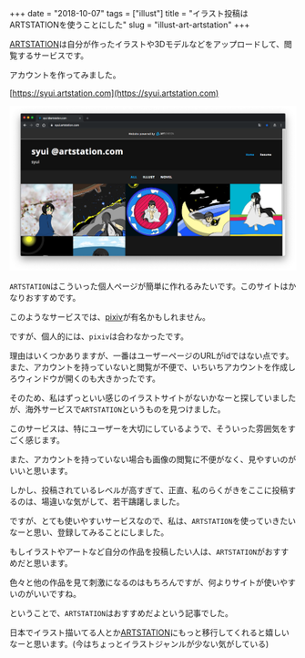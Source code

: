 +++
date = "2018-10-07"
tags = ["illust"]
title = "イラスト投稿はARTSTATIONを使うことにした"
slug = "illust-art-artstation"
+++

[ARTSTATION](https://artstation.com)は自分が作ったイラストや3Dモデルなどをアップロードして、閲覧するサービスです。

アカウントを作ってみました。

[https://syui.artstation.com](https://syui.artstation.com)

![](https://raw.githubusercontent.com/mba-hack/images/master/artstation-01.png)

`ARTSTATION`はこういった個人ページが簡単に作れるみたいです。このサイトはかなりおすすめです。

このようなサービスでは、[pixiv](https://pixiv.net)が有名かもしれません。

ですが、個人的には、`pixiv`は合わなかったです。

理由はいくつかありますが、一番はユーザーページのURLがidではない点です。また、アカウントを持っていないと閲覧が不便で、いちいちアカウントを作成しろウィンドウが開くのも大きかったです。

そのため、私はずっといい感じのイラストサイトがないかなーと探していましたが、海外サービスで`ARTSTATION`というものを見つけました。

このサービスは、特にユーザーを大切にしているようで、そういった雰囲気をすごく感じます。

また、アカウントを持っていない場合も画像の閲覧に不便がなく、見やすいのがいいと思います。

しかし、投稿されているレベルが高すぎて、正直、私のらくがきをここに投稿するのは、場違いな気がして、若干躊躇しました。

ですが、とても使いやすいサービスなので、私は、`ARTSTATION`を使っていきたいなーと思い、登録してみることにしました。

もしイラストやアートなど自分の作品を投稿したい人は、`ARTSTATION`がおすすめだと思います。

色々と他の作品を見て刺激になるのはもちろんですが、何よりサイトが使いやすいのがいいですね。

ということで、`ARTSTATION`はおすすめだよという記事でした。

日本でイラスト描いてる人とか[ARTSTATION](https://artstation.com)にもっと移行してくれると嬉しいなーと思います。(今はちょっとイラストジャンルが少ない気がしている)

